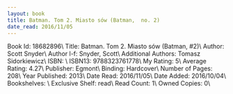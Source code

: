 ```yaml
---
layout: book
title: Batman. Tom 2. Miasto sów (Batman,  no. 2)
date_read: 2016/11/05
---
```


Book Id: 18682896\ 
Title: Batman. Tom 2. Miasto sów (Batman, #2)\ 
Author: Scott Snyder\ 
Author l-f: Snyder, Scott\ 
Additional Authors: Tomasz Sidorkiewicz\ 
ISBN: \ 
ISBN13: 9788323761778\ 
My Rating: 5\ 
Average Rating: 4.27\ 
Publisher: Egmont\ 
Binding: Hardcover\ 
Number of Pages: 208\ 
Year Published: 2013\ 
Date Read: 2016/11/05\ 
Date Added: 2016/10/04\ 
Bookshelves: \ 
Exclusive Shelf: read\ 
Read Count: 1\ 
Owned Copies: 0\ 

